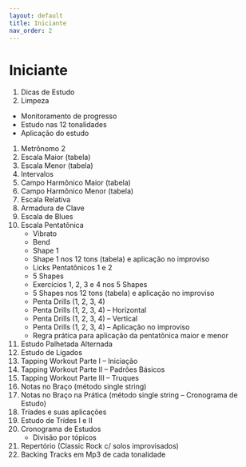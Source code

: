 ```yaml
---
layout: default
title: Iniciante
nav_order: 2
---
```


# Iniciante

1. Dicas de Estudo
1. Limpeza
 - Monitoramento de progresso
 - Estudo nas 12 tonalidades
 - Aplicação do estudo
1. Metrônomo 2
1. Escala Maior (tabela)
1. Escala Menor (tabela)
1. Intervalos
1. Campo Harmônico Maior (tabela)
1. Campo Harmônico Menor (tabela)
1. Escala Relativa
1. Armadura de Clave
1. Escala de Blues
1. Escala Pentatônica
    - Vibrato
    - Bend
    - Shape 1
    - Shape 1 nos 12 tons (tabela) e aplicação no improviso
    - Licks Pentatônicos 1 e 2
    - 5 Shapes
    - Exercícios 1, 2, 3 e 4 nos 5 Shapes
    - 5 Shapes nos 12 tons (tabela) e aplicação no improviso
    - Penta Drills (1, 2, 3, 4)
    - Penta Drills (1, 2, 3, 4) – Horizontal
    - Penta Drills (1, 2, 3, 4) – Vertical
    - Penta Drills (1, 2, 3, 4) – Aplicação no improviso
    - Regra prática para aplicação da pentatônica maior e menor
1. Estudo Palhetada Alternada
1. Estudo de Ligados
1. Tapping Workout Parte I – Iniciação
1. Tapping Workout Parte II – Padrões Básicos
1. Tapping Workout Parte III – Truques
1. Notas no Braço (método single string)
1. Notas no Braço na Prática (método single string – Cronograma de Estudo)
1. Tríades e suas aplicações
1. Estudo de Trídes I e II
1. Cronograma de Estudos
    - Divisão por tópicos
1. Repertório (Classic Rock c/ solos improvisados)
1. Backing Tracks em Mp3 de cada tonalidade